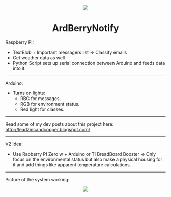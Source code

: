 <p align="center">
  <img src="https://github.com/ismaildude/ArdBerryNotify/raw/master/ArdRasp%20logo.png" />
</p>
<h1 align="center">
  ArdBerryNotify
</h1>
Raspberry PI:

* TextBlob + Important messagers list => Classify emails
* Get weather data as well
* Python Script sets up serial connection between Arduino and feeds data into it.

***
Arduino:

* Turns on lights:
    * RBG for messages.
    * RGB for environment status.
    * Red light for classes.

***
Read some of my dev posts about this project here: http://leadzincandcopper.blogspot.com/
***
V2 Idea:

* Use Rapberry PI Zero w + Arduino or TI BreadBoard Booster -> Only focus on the environmental status but also make a physical housing for it and add things like apparent temperature calculations.

***
Picture of the system working:
<p align="center">
  <img src="https://1.bp.blogspot.com/-pRQBuiS0dk4/X2fPoR5G10I/AAAAAAAAA1c/0TJbX9uUd08fBZLoVhLAI0mZewEtDi6LgCLcBGAsYHQ/s2048/IMG-0071.JPG" />
</p>

